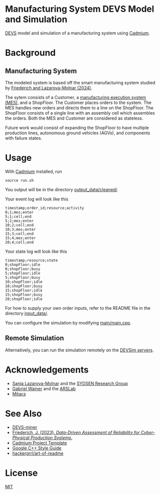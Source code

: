 # Manufacturing System DEVS Model and Simulation
[DEVS](https://en.wikipedia.org/wiki/DEVS) model and simulation of a manufacturing system using [Cadmium](https://devssim.carleton.ca/).

# Background

## Manufacturing System
The modeled system is based off the smart manufacturing system studied by [Friederich and Lazarova-Molnar (2024)](https://journals.sagepub.com/doi/full/10.1177/00375497241302866?casa_token=TZrSVjFZ1-YAAAAA%3AI2L_IkiDduYKh8NvE_x07_OGoQNQjjB3_x00TFNuzlrwdu8NNnzc1HG7uaIE3aYi7RN6gynVvqpXbQ).

The sytem consists of a Customer, 
a [manufacturing execution system (MES)](https://en.wikipedia.org/wiki/Manufacturing_execution_system),
and a ShopFloor.
The Customer places orders to the system.
The MES handles new orders and directs them to a line on the ShopFloor.
The ShopFloor consists of a single line with an assembly cell which assembles the orders.
Both the MES and Customer are considered as stateless.

Future work would consist of expanding the ShopFloor to have multiple production lines, 
autonomous ground vehicles (AGVs),
and components with failure states.

# Usage
With [Cadmium](https://devssim.carleton.ca/) installed, run
```
source run.sh
```

You output will be in the directory [output_data/cleaned/](output_data/cleaned).

Your event log will look like this
```
timestamp;order_id;resource;activity
0;1;mes;enter
5;1;cell;end
5;2;mes;enter
10;2;cell;end
10;3;mes;enter
15;3;cell;end
15;4;mes;enter
20;4;cell;end
```

Your state log will look like this
```
timestamp;resource;state
0;shopFloor;idle
0;shopFloor;busy
5;shopFloor;idle
5;shopFloor;busy
10;shopFloor;idle
10;shopFloor;busy
15;shopFloor;idle
15;shopFloor;busy
20;shopFloor;idle
```

For how to supply your own order inputs, 
refer to the README file in the directory [input_data/](input_data/).

You can configure the simulation by modifying [main/main.cpp](main/main.cpp).

## Remote Simulation
Alternatively, you can run the simulation remotely on the [DEVSim servers](https://devssim.carleton.ca/). 

# Acknowledgements
- [Sanja Lazarova-Molnar](https://lazarova-molnar.net/) and the [SYDSEN Research Group](https://sydsen.aifb.kit.edu/) 
- [Gabriel Wainer](https://www.sce.carleton.ca/faculty/wainer/doku.php) and the [ARSLab](https://arslab.sce.carleton.ca/) 
- [Mitacs](https://www.mitacs.ca/our-programs/globalink-research-award/)

# See Also
- [DEVS-miner](https://github.com/braedenkloke/devs-miner)
- [Friederich, J. (2023). *Data-Driven Assessment of Reliability for Cyber-Physical Production Systems*.](https://portal.findresearcher.sdu.dk/en/publications/data-driven-assessment-of-reliability-for-cyber-physical-producti)
- [Cadmium Project Template](https://github.com/Sasisekhar/blank_project_rt)
- [Google C++ Style Guide](https://google.github.io/styleguide/cppguide.html)
- [hackergrrl/art-of-readme](https://github.com/hackergrrl/art-of-readme)

# License
[MIT](https://choosealicense.com/licenses/mit/)
